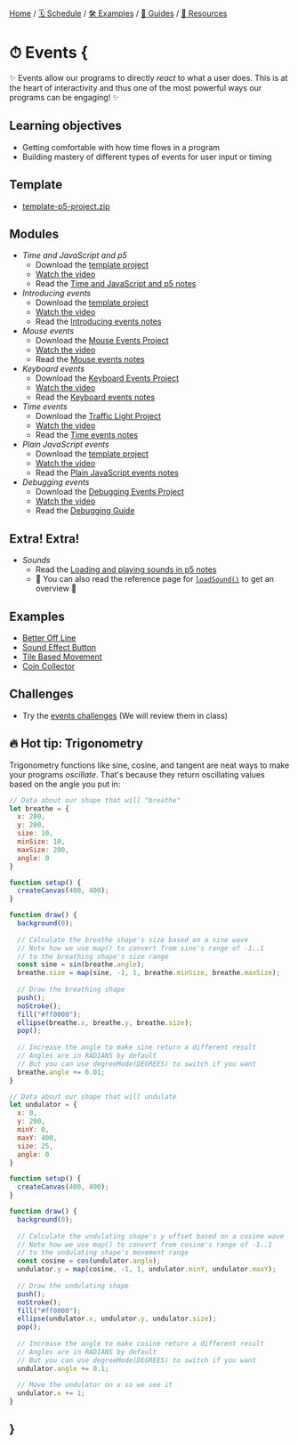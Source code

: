 [Home](../../) / [🗓 Schedule](../../schedule) / [🛠 Examples](../../examples/) / [💫 Guides](../../guides/) / [💎 Resources](../../resources.md)

# ⏱ Events {

✨ Events allow our programs to directly *react* to what a user does. This is at the heart of interactivity and thus one of the most powerful ways our programs can be engaging! ✨

## Learning objectives

- Getting comfortable with how time flows in a program
- Building mastery of different types of events for user input or timing

## Template

- [template-p5-project.zip](../../templates/template-p5-project.zip)

## Modules

- *Time and JavaScript and p5*
    - Download the [template project](../../templates/template-p5-project.zip)
    - [Watch the video](https://concordia.yuja.com/V/Video?v=1071121&node=5700565&a=197642688)
    - Read the [Time and JavaScript and p5 notes](./time-and-javascript-and-p5.md)
- *Introducing events*
    - Download the [template project](../../templates/template-p5-project.zip)
    - [Watch the video](https://concordia.yuja.com/V/Video?v=1071117&node=5700550&a=11861735)
    - Read the [Introducing events notes](./introducing-events.md)
- *Mouse events*
    - Download the [Mouse Events Project](./examples/mouse-events.zip)
    - [Watch the video](https://concordia.yuja.com/V/Video?v=1071119&node=5700554&a=114735432)
    - Read the [Mouse events notes](./mouse-events.md)
- *Keyboard events*
    - Download the [Keyboard Events Project](./examples/keyboard-events.zip)
    - [Watch the video](https://concordia.yuja.com/V/Video?v=1071118&node=5700552&a=161007432)
    - Read the [Keyboard events notes](./keyboard-events.md)
- *Time events*
    - Download the [Traffic Light Project](./examples/traffic-light.zip)
    - [Watch the video](https://concordia.yuja.com/V/Video?v=1071123&node=5700567&a=211128434)
    - Read the [Time events notes](./time-events.md)
- *Plain JavaScript events*
    - Download the [template project](../../templates/template-p5-project.zip)
    - [Watch the video](https://concordia.yuja.com/V/Video?v=1071120&node=5700557&a=109886092)
    - Read the [Plain JavaScript events notes](./plain-javascript-events.md)
- *Debugging events*
    - Download the [Debugging Events Project](../../debugging/debugging-events.zip)
    - [Watch the video](https://concordia.yuja.com/V/Video?v=1075227&node=5841571&a=29567587)
    - Read the [Debugging Guide](../../guides/debugging-guide.md)

## Extra! Extra!

- *Sounds*
    - Read the [Loading and playing sounds in p5 notes](../extras/sounds.md)
    - 📖 You can also read the reference page for [`loadSound()`](https://p5js.org/reference/p5/loadSound/) to get an overview 📖

## Examples

- [Better Off Line](https://editor.p5js.org/pippinbarr/sketches/J3Zms443G)
- [Sound Effect Button](https://editor.p5js.org/pippinbarr/sketches/UmfzbWYRt)
- [Tile Based Movement](https://editor.p5js.org/pippinbarr/sketches/fD7Ha1Yva)
- [Coin Collector](https://editor.p5js.org/pippinbarr/sketches/qOdVBY1nQ)

## Challenges

- Try the [events challenges](./challenges/events-challenges.md) (We will review them in class)

## 🔥 Hot tip: Trigonometry

Trigonometry functions like sine, cosine, and tangent are neat ways to make your programs *oscillate*. That's because they return oscillating values based on the angle you put in:

```javascript
// Data about our shape that will "breathe"
let breathe = {
  x: 200,
  y: 200,
  size: 10,
  minSize: 10,
  maxSize: 200,
  angle: 0
}

function setup() {
  createCanvas(400, 400);
}

function draw() {
  background(0);
  
  // Calculate the breathe shape's size based on a sine wave
  // Note how we use map() to convert from sine's range of -1..1
  // to the breathing shape's size range
  const sine = sin(breathe.angle);
  breathe.size = map(sine, -1, 1, breathe.minSize, breathe.maxSize);
  
  // Draw the breathing shape
  push();
  noStroke();
  fill("#ff0000");
  ellipse(breathe.x, breathe.y, breathe.size);
  pop();
  
  // Increase the angle to make sine return a different result
  // Angles are in RADIANS by default
  // But you can use degreeMode(DEGREES) to switch if you want
  breathe.angle += 0.01; 
}
```

```javascript
// Data about our shape that will undulate
let undulator = {
  x: 0,
  y: 200,
  minY: 0,
  maxY: 400,
  size: 25,
  angle: 0
}

function setup() {
  createCanvas(400, 400);
}

function draw() {
  background(0);
  
  // Calculate the undulating shape's y offset based on a cosine wave
  // Note how we use map() to convert from cosine's range of -1..1
  // to the undulating shape's movement range
  const cosine = cos(undulator.angle);
  undulator.y = map(cosine, -1, 1, undulator.minY, undulator.maxY);
  
  // Draw the undulating shape
  push();
  noStroke();
  fill("#ff0000");
  ellipse(undulator.x, undulator.y, undulator.size);
  pop();
  
  // Increase the angle to make cosine return a different result
  // Angles are in RADIANS by default
  // But you can use degreeMode(DEGREES) to switch if you want
  undulator.angle += 0.1; 
  
  // Move the undulator on x so we see it
  undulator.x += 1;
}
```

## }